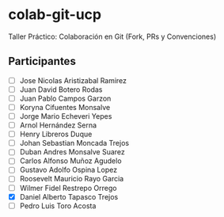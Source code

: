 # colab-git-ucp

Taller Práctico: Colaboración en Git (Fork, PRs y Convenciones)

## Participantes

- [ ] Jose Nicolas Aristizabal Ramirez
- [ ] Juan David Botero Rodas
- [ ] Juan Pablo Campos Garzon
- [ ] Koryna Cifuentes Monsalve
- [ ] Jorge Mario Echeveri Yepes
- [ ] Arnol Hernández Serna
- [ ] Henry Libreros Duque
- [ ] Johan Sebastian Moncada Trejos
- [ ] Duban Andres Monsalve Suarez
- [ ] Carlos Alfonso Muñoz Agudelo
- [ ] Gustavo Adolfo Ospina Lopez
- [ ] Roosevelt Mauricio Rayo Garcia
- [ ] Wilmer Fidel Restrepo Orrego
- [x] Daniel Alberto Tapasco Trejos
- [ ] Pedro Luis Toro Acosta
